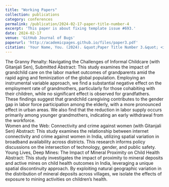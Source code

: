 ```yaml
---
title: "Working Papers"
collection: publications
category: conferences
permalink: /publication/2024-02-17-paper-title-number-4
excerpt: 'This paper is about fixing template issue #693.'
date: 2024-02-17
venue: 'GitHub Journal of Bugs'
paperurl: 'http://academicpages.github.io/files/paper3.pdf'
citation: 'Your Name, You. (2024). &quot;Paper Title Number 3.&quot; <i>GitHub Journal of Bugs</i>. 1(3).'
---
```


The Granny Penalty: Navigating the Challenges of Informal Childcare (with Gitanjali Sen), Submitted
Abstract: This study examines the impact of grandchild care on the labor market outcomes of grandparents amid the rapid aging and feminization of the global population. Employing an instrumental variable approach, we find a substantial negative effect on the employment rate of grandmothers, particularly for those cohabiting with their children, while no significant effect is observed for grandfathers. These findings suggest that grandchild caregiving contributes to the gender gap in labor force participation among the elderly, with a more pronounced effect in urban areas. We also find that the reduction in labor supply occurs primarily among younger grandmothers, indicating an early withdrawal from the workforce.  
Women and the Web: Connectivity and crime against women (with Gitanjali Sen)
Abstract: This study examines the relationship between internet connectivity and crime against women in India, utilizing spatial variation in broadband availability across districts. This research informs policy discussions on the intersection of technology, gender, and public safety.  
Young Lives, Deep Mines: The Impact of Mineral Proximity on Child Health
Abstract: This study investigates the impact of proximity to mineral deposits and active mines on child health outcomes in India, leveraging a unique spatial discontinuity approach. By exploiting natural geographic variation in the distribution of mineral deposits across villages, we isolate the effects of exposure to mining activities on children’s health.
